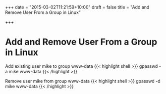 +++
date = "2015-03-02T11:21:59+10:00"
draft = false
title = "Add and Remove User From a Group in Linux"

+++

# Add and Remove User From a Group in Linux

Add existing user mike to group www-data
{{< highlight shell >}}
gpasswd -a mike www-data
{{< /highlight >}}

Remove user mike from group www-data
{{< highlight shell >}}
gpasswd -d mike www-data
{{< /highlight >}}